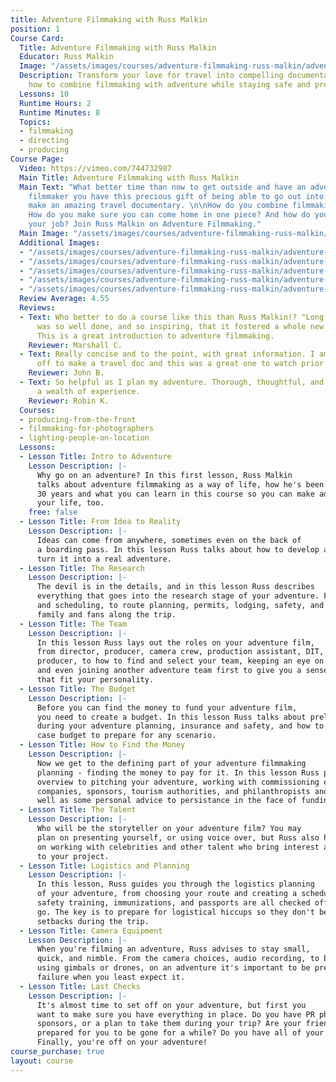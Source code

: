 ```yaml
---
title: Adventure Filmmaking with Russ Malkin
position: 1
Course Card:
  Title: Adventure Filmmaking with Russ Malkin
  Educator: Russ Malkin
  Image: "/assets/images/courses/adventure-filmmaking-russ-malkin/adventure-filmmaking-russ-malkin.jpg"
  Description: Transform your love for travel into compelling documentaries. Learn
    how to combine filmmaking with adventure while staying safe and profitable.
  Lessons: 10
  Runtime Hours: 2
  Runtime Minutes: 8
  Topics:
  - filmmaking
  - directing
  - producing
Course Page:
  Video: https://vimeo.com/744732987
  Main Title: Adventure Filmmaking with Russ Malkin
  Main Text: "What better time than now to get outside and have an adventure? As a
    filmmaker you have this precious gift of being able to go out into nature and
    make an amazing travel documentary. \n\nHow do you combine filmmaking with traveling?
    How do you make sure you can come home in one piece? And how do you turn it into
    your job? Join Russ Malkin on Adventure Filmmaking."
  Main Image: "/assets/images/courses/adventure-filmmaking-russ-malkin/adventure-filmmaking-russ-malkin-1.jpg"
  Additional Images:
  - "/assets/images/courses/adventure-filmmaking-russ-malkin/adventure-filmmaking-russ-malkin-2.jpg"
  - "/assets/images/courses/adventure-filmmaking-russ-malkin/adventure-filmmaking-russ-malkin-3.jpg"
  - "/assets/images/courses/adventure-filmmaking-russ-malkin/adventure-filmmaking-russ-malkin-4.jpg"
  - "/assets/images/courses/adventure-filmmaking-russ-malkin/adventure-filmmaking-russ-malkin-5.jpg"
  - "/assets/images/courses/adventure-filmmaking-russ-malkin/adventure-filmmaking-russ-malkin-6.jpg"
  Review Average: 4.55
  Reviews:
  - Text: Who better to do a course like this than Russ Malkin!? "Long Way Round"
      was so well done, and so inspiring, that it fostered a whole new mode of adventure.
      This is a great introduction to adventure filmmaking.
    Reviewer: Marshall C.
  - Text: Really concise and to the point, with great information. I am just heading
      off to make a travel doc and this was a great one to watch prior to going!
    Reviewer: John B.
  - Text: So helpful as I plan my adventure. Thorough, thoughtful, and based on such
      a wealth of experience.
    Reviewer: Robin K.
  Courses:
  - producing-from-the-front
  - filmmaking-for-photographers
  - lighting-people-on-location
  Lessons:
  - Lesson Title: Intro to Adventure
    Lesson Description: |-
      Why go on an adventure? In this first lesson, Russ Malkin
      talks about adventure filmmaking as a way of life, how he's been doing it for
      30 years and what you can learn in this course so you can make adventure filmmaking
      your life, too.
    free: false
  - Lesson Title: From Idea to Reality
    Lesson Description: |-
      Ideas can come from anywhere, sometimes even on the back of
      a boarding pass. In this lesson Russ talks about how to develop an idea and
      turn it into a real adventure.
  - Lesson Title: The Research
    Lesson Description: |-
      The devil is in the details, and in this lesson Russ describes
      everything that goes into the research stage of your adventure. From team dynamics
      and scheduling, to route planning, permits, lodging, safety, and how to update
      family and fans along the trip.
  - Lesson Title: The Team
    Lesson Description: |-
      In this lesson Russ lays out the roles on your adventure film,
      from director, producer, camera crew, production assistant, DIT, and executive
      producer, to how to find and select your team, keeping an eye on team dynamics,
      and even joining another adventure team first to give you a sense of the roles
      that fit your personality.
  - Lesson Title: The Budget
    Lesson Description: |-
      Before you can find the money to fund your adventure film,
      you need to create a budget. In this lesson Russ talks about preliminary expenses
      during your adventure planning, insurance and safety, and how to develop a worst
      case budget to prepare for any scenario.
  - Lesson Title: How to Find the Money
    Lesson Description: |-
      Now we get to the defining part of your adventure filmmaking
      planning - finding the money to pay for it. In this lesson Russ provides an
      overview to pitching your adventure, working with commissioning editors, distribution
      companies, sponsors, tourism authorities, and philanthropists and grants, as
      well as some personal advice to persistance in the face of funding challenges.
  - Lesson Title: The Talent
    Lesson Description: |-
      Who will be the storyteller on your adventure film? You may
      plan on presenting yourself, or using voice over, but Russ also has some advice
      on working with celebrities and other talent who bring interest and audience
      to your project.
  - Lesson Title: Logistics and Planning
    Lesson Description: |-
      In this lesson, Russ guides you through the logistics planning
      of your adventure, from choosing your route and creating a schedule, to ensuring
      safety training, immunizations, and passports are all checked off before you
      go. The key is to prepare for logistical hiccups so they don't become major
      setbacks during the trip.
  - Lesson Title: Camera Equipment
    Lesson Description: |-
      When you're filming an adventure, Russ advises to stay small,
      quick, and nimble. From the camera choices, audio recording, to bonus shots
      using gimbals or drones, on an adventure it's important to be prepared for equipment
      failure when you least expect it.
  - Lesson Title: Last Checks
    Lesson Description: |-
      It's almost time to set off on your adventure, but first you
      want to make sure you have everything in place. Do you have PR photos for your
      sponsors, or a plan to take them during your trip? Are your friends and family
      prepared for you to be gone for a while? Do you have all of your notes organized?
      Finally, you're off on your adventure!
course_purchase: true
layout: course
---
```



